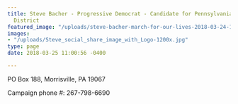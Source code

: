 ```yaml
---
title: Steve Bacher - Progressive Democrat - Candidate for Pennsylvania's 1st Congressional
  District
featured_image: "/uploads/steve-bacher-march-for-our-lives-2018-03-24-16x9v2.jpg"
images:
- "/uploads/Steve_social_share_image_with_Logo-1200x.jpg"
type: page
date: 2018-03-25 11:00:56 -0400

---
```

PO Box 188, Morrisville, PA 19067

Campaign phone #: 267-798-6690
